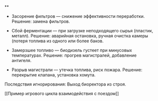 **

- Засорение фильтров — снижение эффективности переработки. Решение: замена фильтров.
    
- Сбой ферментации — при загрузке неподходящего сырья (пластик, металл). Решение: аварийная остановка, ручная очистка камеры (потеря топлива из одного или более баков.
    
- Замерзшее топливо — биодизель густеет при минусовых температурах. Решение: прогрев магистралей, добавление антигеля.
    
- Разрыв магистрали — утечка топлива, риск пожара. Решение: перекрытие клапана, установка хомута.
    

  

Последствия игнорирования: Выход биоректора из строя.



[[Пример игрового цикла взаимодействия с поездом]]